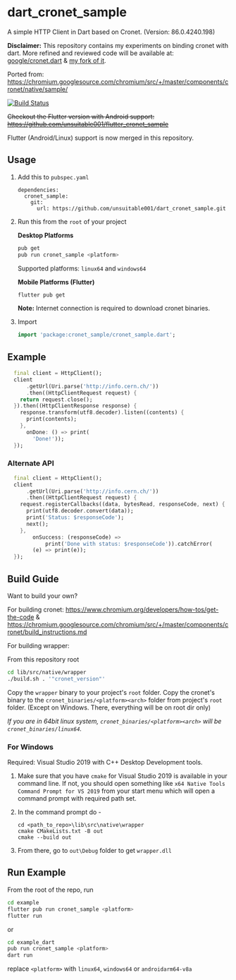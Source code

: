 # dart_cronet_sample

A simple HTTP Client in Dart based on Cronet. (Version: 86.0.4240.198)

**Disclaimer:** This repository contains my experiments on binding cronet with dart.
More refined and reviewed code will be available at: [google/cronet.dart](https://github.com/google/cronet.dart) & [my fork of it](https://github.com/unsuitable001/cronet.dart).

Ported from: <https://chromium.googlesource.com/chromium/src/+/master/components/cronet/native/sample/>

[![Build Status](https://github.com/unsuitable001/dart_cronet_sample/workflows/Dart%20CI/badge.svg)](https://github.com/unsuitable001/dart_cronet_sample/actions?query=workflow%3A"Dart+CI")

~~Checkout the Flutter version with Android support: <https://github.com/unsuitable001/flutter_cronet_sample>~~

Flutter (Android/Linux) support is now merged in this repository.

## Usage

1. Add this to `pubspec.yaml`

   ```pubspec
   dependencies:
     cronet_sample:
       git:
         url: https://github.com/unsuitable001/dart_cronet_sample.git

   ```

2. Run this from the `root` of your project

   **Desktop Platforms**

   ```bash
   pub get
   pub run cronet_sample <platform>
   ```

   Supported platforms: `linux64` and `windows64`

   **Mobile Platforms (Flutter)**

   ```bash
   flutter pub get
   ```

    **Note:** Internet connection is required to download cronet binaries.

3. Import

   ```dart
   import 'package:cronet_sample/cronet_sample.dart';
   ```

## Example

```dart
  final client = HttpClient();
  client
      .getUrl(Uri.parse('http://info.cern.ch/'))
      .then((HttpClientRequest request) {
    return request.close();
  }).then((HttpClientResponse response) {
    response.transform(utf8.decoder).listen((contents) {
      print(contents);
    },
      onDone: () => print(
        'Done!'));
  });
```

### Alternate API

```dart
  final client = HttpClient();
  client
      .getUrl(Uri.parse('http://info.cern.ch/'))
      .then((HttpClientRequest request) {
    request.registerCallbacks((data, bytesRead, responseCode, next) {
      print(utf8.decoder.convert(data));
      print('Status: $responseCode');
      next();
    },
        onSuccess: (responseCode) =>
            print('Done with status: $responseCode')).catchError(
        (e) => print(e));
  });
```

## Build Guide

Want to build your own?

For building cronet: <https://www.chromium.org/developers/how-tos/get-the-code> & <https://chromium.googlesource.com/chromium/src/+/master/components/cronet/build_instructions.md>

For building wrapper:

From this repository root

```bash
cd lib/src/native/wrapper
./build.sh . '"cronet_version"'
```

Copy the `wrapper` binary to your project's `root` folder.
Copy the cronet's binary to the `cronet_binaries/<platform><arch>` folder from project's `root` folder. (Except on Windows. There, everything will be on root dir only)

*If you are in 64bit linux system, `cronet_binaries/<platform><arch>` will be `cronet_binaries/linux64`.*

### For Windows

Required: Visual Studio 2019 with C++ Desktop Development tools.

1. Make sure that you have `cmake` for Visual Studio 2019 is available in your command line. If not, you should open something like `x64 Native Tools Command Prompt for VS 2019` from your start menu which will open a command prompt with required path set.

2. In the command prompt do -

   ```dosbatch
   cd <path_to_repo>\lib\src\native\wrapper
   cmake CMakeLists.txt -B out
   cmake --build out
   ```

3. From there, go to `out\Debug` folder to get `wrapper.dll`

## Run Example

From the root of the repo, run

```bash
cd example
flutter pub run cronet_sample <platform>
flutter run
```

or

```bash
cd example_dart
pub run cronet_sample <platform>
dart run
```

replace `<platform>` with `linux64`, `windows64` or `androidarm64-v8a`
